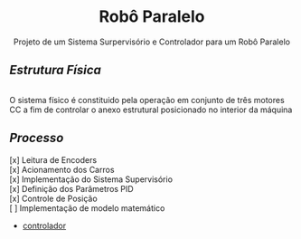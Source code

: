 <h1 align='center'>Robô Paralelo</h1>
<p align='center'>Projeto de um Sistema Surpervisório e Controlador para um Robô Paralelo</p>

<h2><i>Estrutura Física</i></h2>
<img>
<p>O sistema físico é constituido pela operação em conjunto de três motores CC a fim de controlar o anexo estrutural posicionado no interior da máquina</p>

<h2><i>Processo</i></h2>
<span>[x] Leitura de Encoders</span><br>
<span>[x] Acionamento dos Carros</span><br>
<span>[x] Implementação do Sistema Supervisório</span><br>
<span>[x] Definição dos Parâmetros PID</span><br>
<span>[x] Controle de Posição</span><br>
<span>[ ] Implementação de modelo matemático</span><br>

<ul>
  <li>
    <a href='./Controlador'>controlador</a>
    <p></p>
  </li>
<ul>


